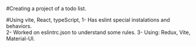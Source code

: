 #Creating a project of a todo list. 

#Using vite, React, typeScript, 
1- Has eslint special instalations and behaviors.  
2- Worked on eslintrc.json to understand some rules.
3- Using: Redux, Vite, Material-UI.
